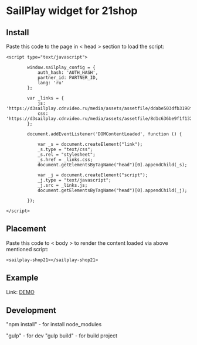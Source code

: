 # SailPlay widget for 21shop

## Install
Paste this code to the page in < head > section to load the script:

    <script type="text/javascript">

            window.sailplay_config = {
                auth_hash: 'AUTH_HASH',
                partner_id: PARTNER_ID,
                lang: 'ru'
            };

            var _links = {
                js: 'https://d3sailplay.cdnvideo.ru/media/assets/assetfile/ddabe503dfb3190fe27096f91d6b7643.js',
                css: 'https://d3sailplay.cdnvideo.ru/media/assets/assetfile/8d1c636be9f1f1329daff657daf87024.css'
            };

            document.addEventListener('DOMContentLoaded', function () {

                var _s = document.createElement("link");
                _s.type = "text/css";
                _s.rel = "stylesheet";
                _s.href = _links.css;
                document.getElementsByTagName("head")[0].appendChild(_s);

                var _j = document.createElement("script");
                _j.type = "text/javascript";
                _j.src = _links.js;
                document.getElementsByTagName("head")[0].appendChild(_j);

            });

    </script>


## Placement
Paste this code to < body > to render the content loaded via above mentioned script:

    <sailplay-shop21></sailplay-shop21>

## Example

Link: [DEMO](http://78.46.209.148/test/21shop/ "Demo")

## Development

"npm install" - for install node_modules

"gulp" - for dev
"gulp build" - for build project